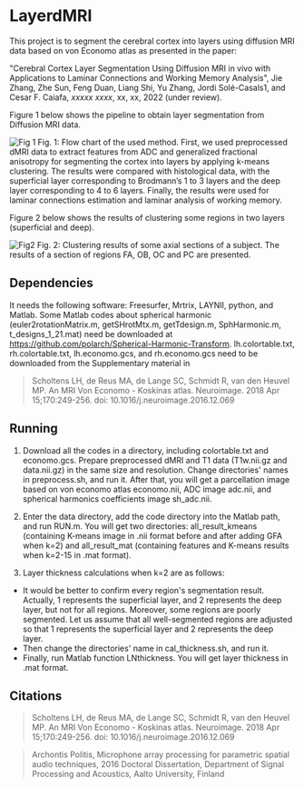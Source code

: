 # LayerdMRI
This project is to segment the cerebral cortex into layers using diffusion MRI data based on von Economo atlas as presented in the paper:

"Cerebral Cortex Layer Segmentation Using Diffusion MRI in vivo with Applications to Laminar Connections and Working Memory Analysis", Jie Zhang, Zhe Sun, Feng Duan, Liang Shi, Yu Zhang, Jordi Solé-Casals1, and Cesar F. Caiafa, *xxxxx xxxx*, xx, xx, 2022 (under review).

Figure 1 below shows the pipeline to obtain layer segmentation from Diffusion MRI data.

![Fig 1](https://user-images.githubusercontent.com/11638664/172012776-f54e7a02-44d2-4152-b8d7-9b6d692d4f53.png) Fig. 1: Flow chart of the used method. First, we used preprocessed dMRI data to extract features from ADC and generalized fractional anisotropy for segmenting the
cortex into layers by applying k-means clustering. The results were compared with histological data, with the superficial layer corresponding to Brodmann’s 1 to 3 layers and the deep layer corresponding to 4 to 6 layers. Finally, the results were used for laminar connections estimation and laminar analysis of working memory.

Figure 2 below shows the results of clustering some regions in two layers (superficial and deep).

![Fig2](https://user-images.githubusercontent.com/11638664/172013948-ab5d2221-c74b-4b10-970c-a2575ccaae58.png) Fig. 2: Clustering results of some axial sections of a subject. The results of a section of regions FA, OB, OC and PC are presented.


## Dependencies
It needs the following software: Freesurfer, Mrtrix, LAYNII, python, and Matlab. Some Matlab codes about spherical harmonic (euler2rotationMatrix.m, getSHrotMtx.m, getTdesign.m, SphHarmonic.m, t_designs_1_21.mat) need be downloaded at https://github.com/polarch/Spherical-Harmonic-Transform. lh.colortable.txt, rh.colortable.txt, lh.economo.gcs, and rh.economo.gcs need to be downloaded from the Supplementary material in  
> Scholtens LH, de Reus MA, de Lange SC, Schmidt R, van den Heuvel MP. An MRI Von Economo - Koskinas atlas. Neuroimage. 2018 Apr 15;170:249-256. doi: 10.1016/j.neuroimage.2016.12.069

## Running
1. Download all the codes in a directory, including colortable.txt and economo.gcs. Prepare preprocessed dMRI and T1 data (T1w.nii.gz and data.nii.gz) in the same size and resolution. Change directories' names in preprocess.sh, and run it. 
After that, you will get a parcellation image based on von economo atlas economo.nii, ADC image adc.nii, and spherical harmonics coefficients image sh_adc.nii.

2. Enter the data directory, add the code directory into the Matlab path, and run RUN.m. You will get two directories: all_result_kmeans (containing K-means image in .nii format before and after adding GFA when k=2) and all_result_mat (containing features and K-means results when k=2-15 in .mat format). 

3. Layer thickness calculations when k=2 are as follows:
* It would be better to confirm every region's segmentation result. Actually, 1 represents the superficial layer, and 2 represents the deep layer, but not for all regions. Moreover, some regions are poorly segmented. Let us assume that all well-segmented regions are adjusted so that 1 represents the superficial layer and 2 represents the deep layer.
* Then change the directories' name in cal_thickness.sh, and run it. 
* Finally, run Matlab function LNthickness. You will get layer thickness in .mat format.

## Citations
> Scholtens LH, de Reus MA, de Lange SC, Schmidt R, van den Heuvel MP. An MRI Von Economo - Koskinas atlas. Neuroimage. 2018 Apr 15;170:249-256. doi: 10.1016/j.neuroimage.2016.12.069

> Archontis Politis, Microphone array processing for parametric spatial audio techniques, 2016 Doctoral Dissertation, Department of Signal Processing and Acoustics, Aalto University, Finland
